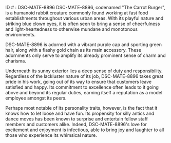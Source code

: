 ID # : DSC-MATE-8896
DSC-MATE-8896, codenamed "The Carrot Burger", is a humanoid rabbit creature commonly found working at fast food establishments throughout various urban areas. With its playful nature and striking blue clown eyes, it is often seen to bring a sense of cheerfulness and light-heartedness to otherwise mundane and monotonous environments.

DSC-MATE-8896 is adorned with a vibrant purple cap and sporting green hair, along with a flashy gold chain as its main accessory. These adornments only serve to amplify its already prominent sense of charm and charisma. 

Underneath its sunny exterior lies a deep sense of duty and responsibility. Regardless of the lackluster nature of its job, DSC-MATE-8896 takes great pride in his work, going out of its way to ensure that customers leave satisfied and happy. Its commitment to excellence often leads to it going above and beyond its regular duties, earning itself a reputation as a model employee amongst its peers.

Perhaps most notable of its personality traits, however, is the fact that it knows how to let loose and have fun. Its propensity for silly antics and dance moves has been known to surprise and entertain fellow staff members and customers alike. Indeed, DSC-MATE-8896's love for excitement and enjoyment is infectious, able to bring joy and laughter to all those who experience its whimsical nature.